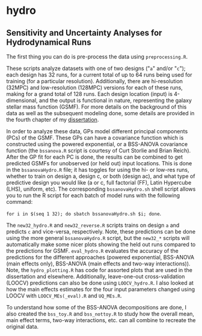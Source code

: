 # hydro
## Sensitivity and Uncertainty Analyses for Hydrodynamical Runs

The first thing you can do is pre-process the data using `preprocessing.R`.

These scripts analyze datasets with one of two designs ("`a`" and/or "`c`"); each design has 32 runs, for a current total of up to 64 runs being used for training (for a particular resolution). Additionally, there are hi-resolution (32MPC) and low-resolution (128MPC) versions for each of these runs, making for a grand total of 128 runs. Each design location (input) is 4-dimensional, and the output is functional in nature, representing the galaxy stellar mass function (GSMF). For more details on the background of this data as well as the subsequent modeling done, some details are provided in the fourth chapter of my [dissertation](https://vtechworks.lib.vt.edu/bitstream/handle/10919/115494/Walsh_SA_D_2023.pdf?sequence=1&isAllowed=y).

In order to analyze these data, GPs model different principal components (PCs) of the GSMF. These GPs can have a covariance function which is constructed using the powered exponential, or a BSS-ANOVA covariance function (the `bssanova.R` script is courtesy of Curt Storlie and Brian Reich). After the GP fit for each PC is done, the results can be combined to get predicted GSMFs for unobserved (or held out) input locations. This is done in the `bssanovaHydro.R` file; it has toggles for using the hi- or low-res runs, whether to train on design a, design c, or both (design ac), and what type of predictive design you would like (a or c, full factorial (FF), Latin Hypercube (LHS), uniform, etc). The corresponding `bssanovaHydro.sh` shell script allows you to run the R script for each batch of model runs with the following command:

`for i in $(seq 1 32); do sbatch bssanovaHydro.sh $i; done`.

The `new32_hydro.R` and `new32_reverse.R` scripts trains on design `a` and predicts `c` and vice-versa, respectively. Note, these predictions can be done using the more general `bssanovaHydro.R` script, but the `new32_*` scripts will automatically make some nicer plots showing the held out runs compared to the predictions for GSMF. `eval_hydro.R` evaluates the accuracy of the predictions for the different approaches (powered exponential, BSS-ANOVA (main effects only), BSS-ANOVA (main effects and two-way interactions)). Note, the `hydro_plotting.R` has code for assorted plots that are used in the dissertation and elsewhere. Additionally, leave-one-out cross-validation (LOOCV) predictions can also be done using `LOOCV_hydro.R`. I also looked at how the main effects estimates for the four input parameters changed using LOOCV with `LOOCV_MEs(_eval).R` and `UQ_MEs.R`. 

To understand how some of the BSS-ANOVA decompositions are done, I also created the `bss_toy.R` and `bss_nottoy.R` to study how the overall mean, main effect terms, two-way interactions, etc. can all combine to recreate the original data.
